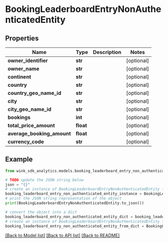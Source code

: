 # BookingLeaderboardEntryNonAuthenticatedEntity


## Properties

Name | Type | Description | Notes
------------ | ------------- | ------------- | -------------
**owner_identifier** | **str** |  | [optional] 
**owner_name** | **str** |  | [optional] 
**continent** | **str** |  | [optional] 
**country** | **str** |  | [optional] 
**country_geo_name_id** | **str** |  | [optional] 
**city** | **str** |  | [optional] 
**city_geo_name_id** | **str** |  | [optional] 
**bookings** | **int** |  | [optional] 
**total_price_amount** | **float** |  | [optional] 
**average_booking_amount** | **float** |  | [optional] 
**currency_code** | **str** |  | [optional] 

## Example

```python
from wink_sdk_analytics.models.booking_leaderboard_entry_non_authenticated_entity import BookingLeaderboardEntryNonAuthenticatedEntity

# TODO update the JSON string below
json = "{}"
# create an instance of BookingLeaderboardEntryNonAuthenticatedEntity from a JSON string
booking_leaderboard_entry_non_authenticated_entity_instance = BookingLeaderboardEntryNonAuthenticatedEntity.from_json(json)
# print the JSON string representation of the object
print(BookingLeaderboardEntryNonAuthenticatedEntity.to_json())

# convert the object into a dict
booking_leaderboard_entry_non_authenticated_entity_dict = booking_leaderboard_entry_non_authenticated_entity_instance.to_dict()
# create an instance of BookingLeaderboardEntryNonAuthenticatedEntity from a dict
booking_leaderboard_entry_non_authenticated_entity_from_dict = BookingLeaderboardEntryNonAuthenticatedEntity.from_dict(booking_leaderboard_entry_non_authenticated_entity_dict)
```
[[Back to Model list]](../README.md#documentation-for-models) [[Back to API list]](../README.md#documentation-for-api-endpoints) [[Back to README]](../README.md)


